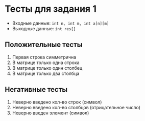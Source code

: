 # Тесты для задания 1

- Входные данные: `int n, int m, int a[n][m]`
- Выходные данные: `int res[]`

## Положительные тесты

01. Первая строка симметрична
02. В матрице только одна строка
03. В матрице только один столбец
04. В матрице только два столбца

## Негативные тесты

01. Неверно введено кол-во строк (символ)
02. Неверно введено кол-во столбцов (отрицательное число)
03. Неверно введен элемент (символ)
